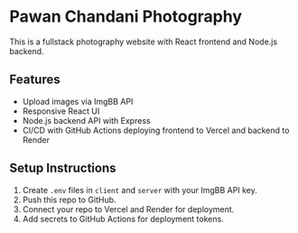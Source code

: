 # Pawan Chandani Photography

This is a fullstack photography website with React frontend and Node.js backend.

## Features

- Upload images via ImgBB API
- Responsive React UI
- Node.js backend API with Express
- CI/CD with GitHub Actions deploying frontend to Vercel and backend to Render

## Setup Instructions

1. Create `.env` files in `client` and `server` with your ImgBB API key.
2. Push this repo to GitHub.
3. Connect your repo to Vercel and Render for deployment.
4. Add secrets to GitHub Actions for deployment tokens.
